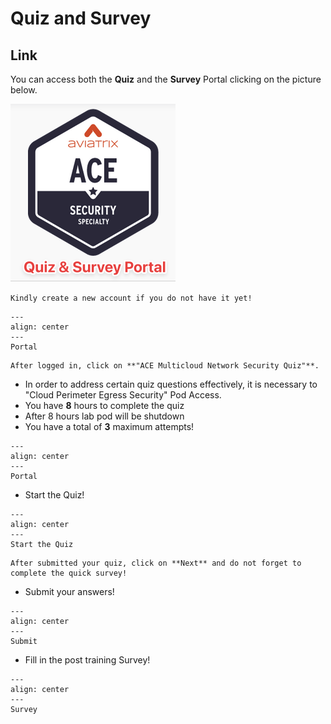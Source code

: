 # Quiz and Survey

## Link
You can access both the **Quiz** and the **Survey** Portal clicking on the picture below. 

<a href="https://ace.aviatrix.com/ace-multicloud-network-security-quiz" target="_blank">

![My image](images/quiz.png)

</a>

```{caution}
Kindly create a new account if you do not have it yet!
```

```{figure} images/new-account.png
---
align: center
---
Portal
```

```{important}
After logged in, click on **"ACE Multicloud Network Security Quiz"**.
```

- In order to address certain quiz questions effectively, it is necessary to  "Cloud Perimeter Egress Security" Pod Access.
- You have **8** hours to complete the quiz
- After 8 hours lab pod will be shutdown
- You have a total of **3** maximum attempts!

```{figure} images/survey.png
---
align: center
---
Portal
```



- Start the Quiz!

```{figure} images/quiz-1.png
---
align: center
---
Start the Quiz
```

```{important}
After submitted your quiz, click on **Next** and do not forget to complete the quick survey!
```

- Submit your answers!
```{figure} images/quiz-2.png
---
align: center
---
Submit
```

- Fill in the post training Survey!

```{figure} images/quiz-3.png
---
align: center
---
Survey

```